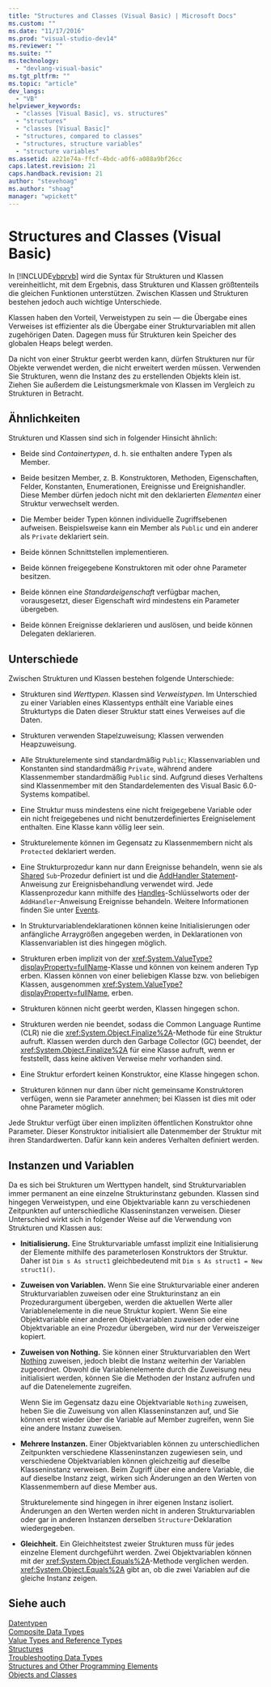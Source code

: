 ```yaml
---
title: "Structures and Classes (Visual Basic) | Microsoft Docs"
ms.custom: ""
ms.date: "11/17/2016"
ms.prod: "visual-studio-dev14"
ms.reviewer: ""
ms.suite: ""
ms.technology: 
  - "devlang-visual-basic"
ms.tgt_pltfrm: ""
ms.topic: "article"
dev_langs: 
  - "VB"
helpviewer_keywords: 
  - "classes [Visual Basic], vs. structures"
  - "structures"
  - "classes [Visual Basic]"
  - "structures, compared to classes"
  - "structures, structure variables"
  - "structure variables"
ms.assetid: a221e74a-ffcf-4bdc-a0f6-a088a9bf26cc
caps.latest.revision: 21
caps.handback.revision: 21
author: "stevehoag"
ms.author: "shoag"
manager: "wpickett"
---
```

# Structures and Classes (Visual Basic)
In [!INCLUDE[vbprvb](../../../../csharp/programming-guide/concepts/linq/includes/vbprvb_md.md)] wird die Syntax für Strukturen und Klassen vereinheitlicht, mit dem Ergebnis, dass Strukturen und Klassen größtenteils die gleichen Funktionen unterstützen.  Zwischen Klassen und Strukturen bestehen jedoch auch wichtige Unterschiede.  
  
 Klassen haben den Vorteil, Verweistypen zu sein — die Übergabe eines Verweises ist effizienter als die Übergabe einer Strukturvariablen mit allen zugehörigen Daten.  Dagegen muss für Strukturen kein Speicher des globalen Heaps belegt werden.  
  
 Da nicht von einer Struktur geerbt werden kann, dürfen Strukturen nur für Objekte verwendet werden, die nicht erweitert werden müssen.  Verwenden Sie Strukturen, wenn die Instanz des zu erstellenden Objekts klein ist. Ziehen Sie außerdem die Leistungsmerkmale von Klassen im Vergleich zu Strukturen in Betracht.  
  
## Ähnlichkeiten  
 Strukturen und Klassen sind sich in folgender Hinsicht ähnlich:  
  
-   Beide sind *Containertypen*, d. h. sie enthalten andere Typen als Member.  
  
-   Beide besitzen Member, z. B. Konstruktoren, Methoden, Eigenschaften, Felder, Konstanten, Enumerationen, Ereignisse und Ereignishandler.  Diese Member dürfen jedoch nicht mit den deklarierten *Elementen* einer Struktur verwechselt werden.  
  
-   Die Member beider Typen können individuelle Zugriffsebenen aufweisen.  Beispielsweise kann ein Member als `Public` und ein anderer als `Private` deklariert sein.  
  
-   Beide können Schnittstellen implementieren.  
  
-   Beide können freigegebene Konstruktoren mit oder ohne Parameter besitzen.  
  
-   Beide können eine *Standardeigenschaft* verfügbar machen, vorausgesetzt, dieser Eigenschaft wird mindestens ein Parameter übergeben.  
  
-   Beide können Ereignisse deklarieren und auslösen, und beide können Delegaten deklarieren.  
  
## Unterschiede  
 Zwischen Strukturen und Klassen bestehen folgende Unterschiede:  
  
-   Strukturen sind *Werttypen*. Klassen sind *Verweistypen*.  Im Unterschied zu einer Variablen eines Klassentyps enthält eine Variable eines Strukturtyps die Daten dieser Struktur statt eines Verweises auf die Daten.  
  
-   Strukturen verwenden Stapelzuweisung; Klassen verwenden Heapzuweisung.  
  
-   Alle Strukturelemente sind standardmäßig `Public`; Klassenvariablen und Konstanten sind standardmäßig `Private`, während andere Klassenmember standardmäßig `Public` sind.  Aufgrund dieses Verhaltens sind Klassenmember mit den Standardelementen des Visual Basic 6.0\-Systems kompatibel.  
  
-   Eine Struktur muss mindestens eine nicht freigegebene Variable oder ein nicht freigegebenes und nicht benutzerdefiniertes Ereigniselement enthalten. Eine Klasse kann völlig leer sein.  
  
-   Strukturelemente können im Gegensatz zu Klassenmembern nicht als `Protected` deklariert werden.  
  
-   Eine Strukturprozedur kann nur dann Ereignisse behandeln, wenn sie als [Shared](../../../../visual-basic/language-reference/modifiers/shared.md) `Sub`\-Prozedur definiert ist und die [AddHandler Statement](../../../../visual-basic/language-reference/statements/addhandler-statement.md)\-Anweisung zur Ereignisbehandlung verwendet wird. Jede Klassenprozedur kann mithilfe des [Handles](../../../../visual-basic/language-reference/statements/handles-clause.md)\-Schlüsselworts oder der `AddHandler`\-Anweisung Ereignisse behandeln.  Weitere Informationen finden Sie unter [Events](../../../../visual-basic/programming-guide/language-features/events/events.md).  
  
-   In Strukturvariablendeklarationen können keine Initialisierungen oder anfängliche Arraygrößen angegeben werden, in Deklarationen von Klassenvariablen ist dies hingegen möglich.  
  
-   Strukturen erben implizit von der <xref:System.ValueType?displayProperty=fullName>\-Klasse und können von keinem anderen Typ erben. Klassen können von einer beliebigen Klasse bzw. von beliebigen Klassen, ausgenommen <xref:System.ValueType?displayProperty=fullName>, erben.  
  
-   Strukturen können nicht geerbt werden, Klassen hingegen schon.  
  
-   Strukturen werden nie beendet, sodass die Common Language Runtime \(CLR\) nie die <xref:System.Object.Finalize%2A>\-Methode für eine Struktur aufruft. Klassen werden durch den Garbage Collector \(GC\) beendet, der <xref:System.Object.Finalize%2A> für eine Klasse aufruft, wenn er feststellt, dass keine aktiven Verweise mehr vorhanden sind.  
  
-   Eine Struktur erfordert keinen Konstruktor, eine Klasse hingegen schon.  
  
-   Strukturen können nur dann über nicht gemeinsame Konstruktoren verfügen, wenn sie Parameter annehmen; bei Klassen ist dies mit oder ohne Parameter möglich.  
  
 Jede Struktur verfügt über einen impliziten öffentlichen Konstruktor ohne Parameter.  Dieser Konstruktor initialisiert alle Datenmember der Struktur mit ihren Standardwerten.  Dafür kann kein anderes Verhalten definiert werden.  
  
## Instanzen und Variablen  
 Da es sich bei Strukturen um Werttypen handelt, sind Strukturvariablen immer permanent an eine einzelne Strukturinstanz gebunden.  Klassen sind hingegen Verweistypen, und eine Objektvariable kann zu verschiedenen Zeitpunkten auf unterschiedliche Klasseninstanzen verweisen.  Dieser Unterschied wirkt sich in folgender Weise auf die Verwendung von Strukturen und Klassen aus:  
  
-   **Initialisierung.** Eine Strukturvariable umfasst implizit eine Initialisierung der Elemente mithilfe des parameterlosen Konstruktors der Struktur.  Daher ist `Dim s As struct1` gleichbedeutend mit `Dim s As struct1 = New struct1()`.  
  
-   **Zuweisen von Variablen.** Wenn Sie eine Strukturvariable einer anderen Strukturvariablen zuweisen oder eine Strukturinstanz an ein Prozedurargument übergeben, werden die aktuellen Werte aller Variablenelemente in die neue Struktur kopiert.  Wenn Sie eine Objektvariable einer anderen Objektvariablen zuweisen oder eine Objektvariable an eine Prozedur übergeben, wird nur der Verweiszeiger kopiert.  
  
-   **Zuweisen von Nothing.** Sie können einer Strukturvariablen den Wert [Nothing](../../../../visual-basic/language-reference/nothing.md) zuweisen, jedoch bleibt die Instanz weiterhin der Variablen zugeordnet.  Obwohl die Variablenelemente durch die Zuweisung neu initialisiert werden, können Sie die Methoden der Instanz aufrufen und auf die Datenelemente zugreifen.  
  
     Wenn Sie im Gegensatz dazu eine Objektvariable `Nothing` zuweisen, heben Sie die Zuweisung von allen Klasseninstanzen auf, und Sie können erst wieder über die Variable auf Member zugreifen, wenn Sie eine andere Instanz zuweisen.  
  
-   **Mehrere Instanzen.** Einer Objektvariablen können zu unterschiedlichen Zeitpunkten verschiedene Klasseninstanzen zugewiesen sein, und verschiedene Objektvariablen können gleichzeitig auf dieselbe Klasseninstanz verweisen.  Beim Zugriff über eine andere Variable, die auf dieselbe Instanz zeigt, wirken sich Änderungen an den Werten von Klassenmembern auf diese Member aus.  
  
     Strukturelemente sind hingegen in ihrer eigenen Instanz isoliert.  Änderungen an den Werten werden nicht in anderen Strukturvariablen oder gar in anderen Instanzen derselben `Structure`\-Deklaration wiedergegeben.  
  
-   **Gleichheit.** Ein Gleichheitstest zweier Strukturen muss für jedes einzelne Element durchgeführt werden.  Zwei Objektvariablen können mit der <xref:System.Object.Equals%2A>\-Methode verglichen werden.  <xref:System.Object.Equals%2A> gibt an, ob die zwei Variablen auf die gleiche Instanz zeigen.  
  
## Siehe auch  
 [Datentypen](../../../../visual-basic/programming-guide/language-features/data-types/index.md)   
 [Composite Data Types](../../../../visual-basic/programming-guide/language-features/data-types/composite-data-types.md)   
 [Value Types and Reference Types](../../../../visual-basic/programming-guide/language-features/data-types/value-types-and-reference-types.md)   
 [Structures](../../../../visual-basic/programming-guide/language-features/data-types/structures.md)   
 [Troubleshooting Data Types](../../../../visual-basic/programming-guide/language-features/data-types/troubleshooting-data-types.md)   
 [Structures and Other Programming Elements](../../../../visual-basic/programming-guide/language-features/data-types/structures-and-other-programming-elements.md)   
 [Objects and Classes](../../../../visual-basic/programming-guide/language-features/objects-and-classes/index.md)